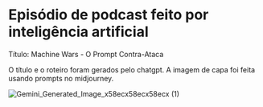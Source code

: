# Episódio de podcast feito por inteligência artificial
Título: Machine Wars - O Prompt Contra-Ataca

O título e o roteiro foram gerados pelo chatgpt. A imagem de capa foi feita usando prompts no midjourney.


![Gemini_Generated_Image_x58ecx58ecx58ecx (1)](https://github.com/user-attachments/assets/10d9aee9-6c96-4ae9-889f-14c1e8f70a67)
